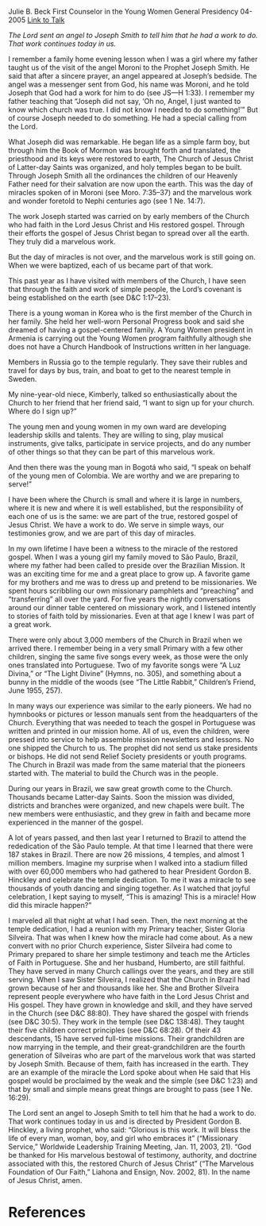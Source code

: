 Julie B. Beck
First Counselor in the Young Women General Presidency
04-2005
[Link to Talk](https://www.churchofjesuschrist.org/study/general-conference/2005/04/a-work-for-me-to-do?lang=eng)

_The Lord sent an angel to Joseph Smith to tell him that he had a work to do. That work continues today in us._

I remember a family home evening lesson when I was a girl where my father taught us of the visit of the angel Moroni to the Prophet Joseph Smith. He said that after a sincere prayer, an angel appeared at Joseph’s bedside. The angel was a messenger sent from God, his name was Moroni, and he told Joseph that God had a work for him to do (see JS—H 1:33). I remember my father teaching that “Joseph did not say, ‘Oh no, Angel, I just wanted to know which church was true. I did not know I needed to do something!’” But of course Joseph needed to do something. He had a special calling from the Lord.

What Joseph did was remarkable. He began life as a simple farm boy, but through him the Book of Mormon was brought forth and translated, the priesthood and its keys were restored to earth, The Church of Jesus Christ of Latter-day Saints was organized, and holy temples began to be built. Through Joseph Smith all the ordinances the children of our Heavenly Father need for their salvation are now upon the earth. This was the day of miracles spoken of in Moroni (see Moro. 7:35–37) and the marvelous work and wonder foretold to Nephi centuries ago (see 1 Ne. 14:7).

The work Joseph started was carried on by early members of the Church who had faith in the Lord Jesus Christ and His restored gospel. Through their efforts the gospel of Jesus Christ began to spread over all the earth. They truly did a marvelous work.

But the day of miracles is not over, and the marvelous work is still going on. When we were baptized, each of us became part of that work.

This past year as I have visited with members of the Church, I have seen that through the faith and work of simple people, the Lord’s covenant is being established on the earth (see D&C 1:17–23).

There is a young woman in Korea who is the first member of the Church in her family. She held her well-worn Personal Progress book and said she dreamed of having a gospel-centered family. A Young Women president in Armenia is carrying out the Young Women program faithfully although she does not have a Church Handbook of Instructions written in her language.

Members in Russia go to the temple regularly. They save their rubles and travel for days by bus, train, and boat to get to the nearest temple in Sweden.

My nine-year-old niece, Kimberly, talked so enthusiastically about the Church to her friend that her friend said, “I want to sign up for your church. Where do I sign up?”

The young men and young women in my own ward are developing leadership skills and talents. They are willing to sing, play musical instruments, give talks, participate in service projects, and do any number of other things so that they can be part of this marvelous work.

And then there was the young man in Bogotá who said, “I speak on behalf of the young men of Colombia. We are worthy and we are preparing to serve!”

I have been where the Church is small and where it is large in numbers, where it is new and where it is well established, but the responsibility of each one of us is the same: we are part of the true, restored gospel of Jesus Christ. We have a work to do. We serve in simple ways, our testimonies grow, and we are part of this day of miracles.

In my own lifetime I have been a witness to the miracle of the restored gospel. When I was a young girl my family moved to São Paulo, Brazil, where my father had been called to preside over the Brazilian Mission. It was an exciting time for me and a great place to grow up. A favorite game for my brothers and me was to dress up and pretend to be missionaries. We spent hours scribbling our own missionary pamphlets and “preaching” and “transferring” all over the yard. For five years the nightly conversations around our dinner table centered on missionary work, and I listened intently to stories of faith told by missionaries. Even at that age I knew I was part of a great work.

There were only about 3,000 members of the Church in Brazil when we arrived there. I remember being in a very small Primary with a few other children, singing the same five songs every week, as those were the only ones translated into Portuguese. Two of my favorite songs were “A Luz Divina,” or “The Light Divine” (Hymns, no. 305), and something about a bunny in the middle of the woods (see “The Little Rabbit,” Children’s Friend, June 1955, 257).

In many ways our experience was similar to the early pioneers. We had no hymnbooks or pictures or lesson manuals sent from the headquarters of the Church. Everything that was needed to teach the gospel in Portuguese was written and printed in our mission home. All of us, even the children, were pressed into service to help assemble mission newsletters and lessons. No one shipped the Church to us. The prophet did not send us stake presidents or bishops. He did not send Relief Society presidents or youth programs. The Church in Brazil was made from the same material that the pioneers started with. The material to build the Church was in the people.

During our years in Brazil, we saw great growth come to the Church. Thousands became Latter-day Saints. Soon the mission was divided, districts and branches were organized, and new chapels were built. The new members were enthusiastic, and they grew in faith and became more experienced in the manner of the gospel.

A lot of years passed, and then last year I returned to Brazil to attend the rededication of the São Paulo temple. At that time I learned that there were 187 stakes in Brazil. There are now 26 missions, 4 temples, and almost 1 million members. Imagine my surprise when I walked into a stadium filled with over 60,000 members who had gathered to hear President Gordon B. Hinckley and celebrate the temple dedication. To me it was a miracle to see thousands of youth dancing and singing together. As I watched that joyful celebration, I kept saying to myself, “This is amazing! This is a miracle! How did this miracle happen?”

I marveled all that night at what I had seen. Then, the next morning at the temple dedication, I had a reunion with my Primary teacher, Sister Gloria Silveira. That was when I knew how the miracle had come about. As a new convert with no prior Church experience, Sister Silveira had come to Primary prepared to share her simple testimony and teach me the Articles of Faith in Portuguese. She and her husband, Humberto, are still faithful. They have served in many Church callings over the years, and they are still serving. When I saw Sister Silveira, I realized that the Church in Brazil had grown because of her and thousands like her. She and Brother Silveira represent people everywhere who have faith in the Lord Jesus Christ and His gospel. They have grown in knowledge and skill, and they have served in the Church (see D&C 88:80). They have shared the gospel with friends (see D&C 30:5). They work in the temple (see D&C 138:48). They taught their five children correct principles (see D&C 68:28). Of their 43 descendants, 15 have served full-time missions. Their grandchildren are now marrying in the temple, and their great-grandchildren are the fourth generation of Silveiras who are part of the marvelous work that was started by Joseph Smith. Because of them, faith has increased in the earth. They are an example of the miracle the Lord spoke about when He said that His gospel would be proclaimed by the weak and the simple (see D&C 1:23) and that by small and simple means great things are brought to pass (see 1 Ne. 16:29).

The Lord sent an angel to Joseph Smith to tell him that he had a work to do. That work continues today in us and is directed by President Gordon B. Hinckley, a living prophet, who said: “Glorious is this work. It will bless the life of every man, woman, boy, and girl who embraces it” (“Missionary Service,” Worldwide Leadership Training Meeting, Jan. 11, 2003, 21). “God be thanked for His marvelous bestowal of testimony, authority, and doctrine associated with this, the restored Church of Jesus Christ” (“The Marvelous Foundation of Our Faith,” Liahona and Ensign, Nov. 2002, 81). In the name of Jesus Christ, amen.

# References
